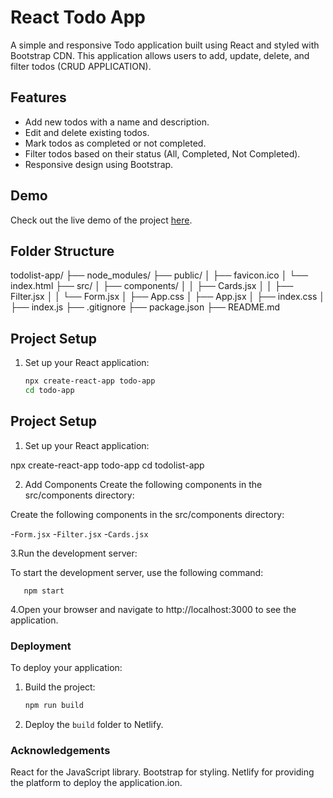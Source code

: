
# React Todo App

A simple and responsive Todo application built using React and styled with Bootstrap CDN. This application allows users to add, update, delete, and filter todos (CRUD APPLICATION).

## Features

- Add new todos with a name and description.
- Edit and delete existing todos.
- Mark todos as completed or not completed.
- Filter todos based on their status (All, Completed, Not Completed).
- Responsive design using Bootstrap.

## Demo

Check out the live demo of the project [here](https://vibhooshana-todolist-36c73d.netlify.app/).

## Folder Structure

todolist-app/
├── node_modules/
├── public/
│   ├── favicon.ico
│   └── index.html
├── src/
│   ├── components/
│   │   ├── Cards.jsx
│   │   ├── Filter.jsx
│   │   └── Form.jsx
│   ├── App.css
│   ├── App.jsx
│   ├── index.css
│   ├── index.js
├── .gitignore
├── package.json
├── README.md

## Project Setup

1. Set up your React application:

   ```bash
   npx create-react-app todo-app
   cd todo-app

## Project Setup

1. Set up your React application:
   
npx create-react-app todo-app
cd todolist-app

2. Add Components
Create the following components in the src/components directory:

Create the following components in the src/components directory:

-`Form.jsx`
-`Filter.jsx`
-`Cards.jsx`

3.Run the development server:

To start the development server, use the following command:

       npm start

4.Open your browser and navigate to http://localhost:3000 to see the application.

### Deployment

To deploy your application:

1. Build the project:
   ```bash
   npm run build
   
2. Deploy the `build` folder to Netlify.

### Acknowledgements

React for the JavaScript library.
Bootstrap for styling.
Netlify for providing the platform to deploy the application.ion.
